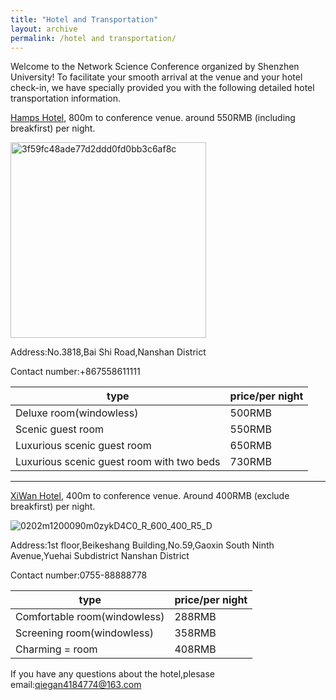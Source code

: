 ```yaml
---
title: "Hotel and Transportation"
layout: archive
permalink: /hotel and transportation/
---
```


Welcome to the Network Science Conference organized by Shenzhen University! To facilitate your smooth arrival at the venue and your hotel check-in, we have specially provided you with the following detailed hotel transportation information.

[Hamps Hotel](http://www.hamps.cn/), 800m to conference venue. around 550RMB (including breakfirst) per night.

<img width="313" alt="3f59fc48ade77d2ddd0fd0bb3c6af8c" src="https://github.com/user-attachments/assets/7e175844-9192-4307-8386-c5e392771422" />

Address:No.3818,Bai Shi Road,Nanshan District

Contact number:+867558611111


|                   type                   |   price/per night            |
| ------                                   | -----------                  |
| Deluxe room(windowless)                       | 500RMB    |
|Scenic guest room                              | 550RMB    |
|Luxurious scenic guest room                    | 650RMB    |
|Luxurious scenic guest room with two beds      | 730RMB    |

------

[XiWan Hotel](https://hk.trip.com/hotels/shenzhen-hotel-detail-81065413/shenzhen-seaone-hotel/), 400m to conference venue. Around 400RMB (exclude breakfirst) per night.

![0202m1200090m0zykD4C0_R_600_400_R5_D](https://github.com/user-attachments/assets/7f545ed7-396b-4cfb-8cde-fff1b8c5fe31)

Address:1st floor,Beikeshang Building,No.59,Gaoxin South Ninth Avenue,Yuehai Subdistrict Nanshan District

Contact number:0755-88888778

|                   type                   |        price/per night       |
| ------                                   | -----------                  |
| Comfortable room(windowless)                  | 288RMB    |
| Screening   room(windowless)                  | 358RMB    |
| Charming    =  room                           | 408RMB    |



If you have any questions about the hotel,plesase email:qiegan4184774@163.com
